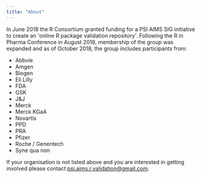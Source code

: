 ```yaml
---
title: "About"
---
```


In June 2018 the R Consortium granted funding for a PSI AIMS SIG initiative to create an 'online R package validation repository'.  Following the R in Pharma Conference in August 2018, membership of the group was expanded and as of October 2018, the group includes participants from:

* Abbvie
* Amgen
* Biogen
* Eli Lilly
* FDA
* GSK
* J&J
* Merck
* Merck KGaA
* Novartis
* PPD
* PRA
* Pfizer
* Roche / Genentech
* Syne qua non

If your organisation is not listed above and you are interested in getting involved please contact <psi.aims.r.validation@gmail.com>.